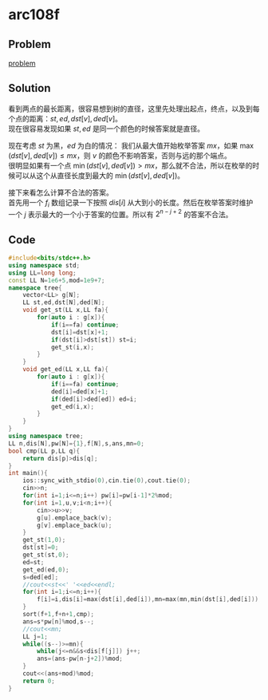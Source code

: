 # arc108f
## Problem
[problem](https://atcoder.jp/contests/arc108/tasks/arc108_f)

## Solution
看到两点的最长距离，很容易想到树的直径，这里先处理出起点，终点，以及到每个点的距离：$st,ed,dst[v],ded[v]$。\
现在很容易发现如果 $st,ed$ 是同一个颜色的时候答案就是直径。

现在考虑 $st$ 为黑，$ed$ 为白的情况：
我们从最大值开始枚举答案 $mx$，如果 $\max(dst[v],ded[v])\le mx$，则 $v$ 的颜色不影响答案，否则与远的那个端点。\
很明显如果有一个点 $\min(dst[v],ded[v])> mx$，那么就不合法，所以在枚举的时候可以从这个从直径长度到最大的 $\min(dst[v],ded[v])$。

接下来看怎么计算不合法的答案。\
首先用一个 $f_i$ 数组记录一下按照 $dis[i]$ 从大到小的长度。然后在枚举答案时维护一个 $j$ 表示最大的一个小于答案的位置。所以有 $2^{n-j+2}$ 的答案不合法。

## Code
~~~cpp
#include<bits/stdc++.h>
using namespace std;
using LL=long long;
const LL N=1e6+5,mod=1e9+7;
namespace tree{
    vector<LL> g[N];
    LL st,ed,dst[N],ded[N];
    void get_st(LL x,LL fa){
        for(auto i : g[x]){
            if(i==fa) continue;
            dst[i]=dst[x]+1;
            if(dst[i]>dst[st]) st=i;
            get_st(i,x);
        }
    }
    void get_ed(LL x,LL fa){
        for(auto i : g[x]){
            if(i==fa) continue;
            ded[i]=ded[x]+1;
            if(ded[i]>ded[ed]) ed=i;
            get_ed(i,x);
        }
    }
}
using namespace tree;
LL n,dis[N],pw[N]={1},f[N],s,ans,mn=0;
bool cmp(LL p,LL q){
    return dis[p]>dis[q];
}
int main(){
	ios::sync_with_stdio(0),cin.tie(0),cout.tie(0);
    cin>>n;
    for(int i=1;i<=n;i++) pw[i]=pw[i-1]*2%mod;
    for(int i=1,u,v;i<n;i++){
        cin>>u>>v;
        g[u].emplace_back(v);
        g[v].emplace_back(u);
    }
    get_st(1,0);
    dst[st]=0;
    get_st(st,0);
    ed=st;
    get_ed(ed,0);
    s=ded[ed];
    //cout<<st<<' '<<ed<<endl;
    for(int i=1;i<=n;i++){
        f[i]=i,dis[i]=max(dst[i],ded[i]),mn=max(mn,min(dst[i],ded[i]));
    }
    sort(f+1,f+n+1,cmp);
    ans=s*pw[n]%mod,s--;
    //cout<<mn;
    LL j=1;
    while((s--)>=mn){
        while(j<=n&&s<dis[f[j]]) j++;
		ans=(ans-pw[n-j+2])%mod;
    }
    cout<<(ans+mod)%mod;
    return 0;
}
~~~